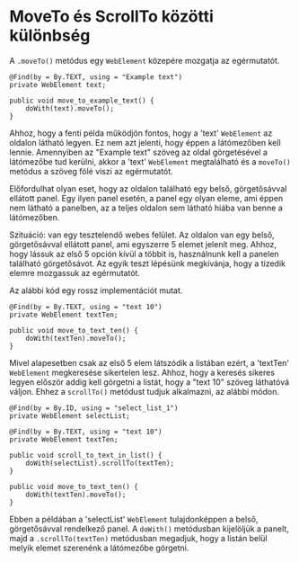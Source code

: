 # MoveTo és ScrollTo közötti különbség

A `.moveTo()` metódus egy `WebElement` közepére mozgatja az egérmutatót. 

```
@Find(by = By.TEXT, using = "Example text")
private WebElement text;

public void move_to_example_text() {
	doWith(text).moveTo();
}
```

Ahhoz, hogy a fenti példa működjön fontos, hogy a 'text' `WebElement` az oldalon látható legyen. Ez nem azt jelenti, hogy éppen a látómezőben kell lennie. Amennyiben az "Example text" szöveg az oldal görgetésével a látómezőbe tud kerülni, akkor a 'text' `WebElement` megtalálható és a `moveTo()` metódus a szöveg fölé viszi az egérmutatót.

Előfordulhat olyan eset, hogy az oldalon található egy belső, görgetősávval ellátott panel. Egy ilyen panel esetén, a panel egy olyan eleme, ami éppen nem látható a panelben, az a teljes oldalon sem látható hiába van benne a látómezőben. 

Szituáció: van egy tesztelendő webes felület. Az oldalon van egy belső, görgetősávval ellátott panel, ami egyszerre 5 elemet jelenít meg. Ahhoz, hogy lássuk az első 5 opción kívül a többit is, használnunk kell a panelen található görgetősávot. Az egyik teszt lépésünk megkívánja, hogy a tizedik elemre mozgassuk az egérmutatót.

Az alábbi kód egy rossz implementációt mutat.

```
@Find(by = By.TEXT, using = "text 10")
private WebElement textTen;

public void move_to_text_ten() {
	doWith(textTen).moveTo();
}
```

Mivel alapesetben csak az első 5 elem látszódik a listában ezért, a 'textTen' `WebElement` megkeresése sikertelen lesz. Ahhoz, hogy a keresés sikeres legyen először addig kell görgetni a listát, hogy a "text 10" szöveg láthatóvá váljon. Ehhez a `scrollTo()` metódust tudjuk alkalmazni, az alábbi módon.

```
@Find(by = By.ID, using = "select_list_1")
private WebElement selectList;

@Find(by = By.TEXT, using = "text 10")
private WebElement textTen;

public void scroll_to_text_in_list() {
    doWith(selectList).scrollTo(textTen);
}

public void move_to_text_ten() {
	doWith(textTen).moveTo();
}
```

Ebben a példában a 'selectList' `WebElement` tulajdonképpen a belső, görgetősávval rendelkező panel. A `doWith()` metódusban kijelöljük a panelt, majd a `.scrollTo(textTen)` metódusban megadjuk, hogy a listán belül melyik elemet szerenénk a látómezőbe görgetni.  